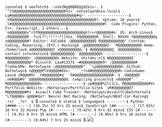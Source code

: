 ```console$ $ neofetch$ .~vVeZNgQBBBQQg9Ze1v~. $ `^}%B@@@@@@@@@@@@@@@@@@@@@@8%}=` notselwyn@nsa.local$ -Lq#@@@@@@@@@@@@@@@@@@@@@@@@@@@@@@#qr- -------------------$ .V0@@@@@@@@@@@@@@@@@@@@@@@@@@@@@@@@@@@@@@0?. Uptime: 16 years$ _l#@@@@@@@@@@@@@@@@@@@@@@@@@@@@@@@@@@@@@@@@@@#l` Code Plugins: Python, C++, Javascript, 2 others...$ `o@@@@@@@@v^r}P0@@@@@@@@@@@@@@@@@@@@ghlr<r@@@@@@@#o` OS: Arch Linux$ ;0@@@@@@@@0 .?szL?*;!!!!~*|]Vox_ P@@@@@@@@0. Shell: BASH$ ?@@@@@@@@@@q z@@@@@@@@@#? Editor: VSCode$ :@@@@@@@@@@@Q R@@@@@@@@@@@" Crontab: Coding, Reversing, (Eth.) Hacking$ _g@@@@@@@@@@2- `M@@@@@@@@@@0 Home: /home/lau$ a@@@@@@@@@@2 v@@@@@@@@@@; $ #@@@@@@@@@@_ @@@@@@@@@@y contact information$ @@@@@@@@@@@. @@@@@@@@@@% -------------------$ #@@@@@@@@@@r :@@@@@@@@@@s Website: shitdev.nl$ W@@@@@@@@@@Q` _0@@@@@@@@@@* Discord: Lau#1337$ ~#@@@@@@@@@@9! ,Q@@@@@@@@@@# TryHackMe: NotSelwyn$ ;@@@@@@@@@@@@6^. `\p@@@@@@@@@@@@~ Github: NotSelwyn$ n@@@@@PlVd@@@@#6Vv~_` `_!?zd#@@@@@@@@@@@@#n CodinGame: Lauu$ 2#@@@#hr _Y#@@@@@@@#q` `X#@@@@@@@@@@@@@@@@@#~ $ .d@@@@@D` .n6#@@@#V` Q@@@@@@@@@@@@@@@@d. compiling projects$ x0@@@@0^ `__- M@@@@@@@@@@@@@@0= ------------------$ =p#@@@#%Il]]L1, M@@@@@@@@@@@#V= Portfolio Website: /NotSelwyn/Portfolio-Site$ `vR#@@@@@@@@? M@@@@@@@@#Pv` Assault Cube Trainer: /NotSelwyn/AssaultCubeInternal$ "Lf8@@@@v q@@@#Qa?: Neural Net Racing: /NotSelwyn/NEAT-Car-Racing$ -!v|` _?v!` $ ```$
```console$ $ stats$ $ languages$ ---------$ Python [####------] (36.2%) 33 hrs 25 mins$ JavaScript [##--------] (17.91%) 16 hrs 32 mins$ Pug [#---------] (9.42%) 8 hrs 42 mins$ CSS [#---------] (9.3%) 8 hrs 35 mins$ HTML [#---------] (8.96%) 8 hrs 16 mins$ Go [#---------] (8.04%) 7 hrs 25 mins$ ```$
![](https://komarev.com/ghpvc/?username=Notselwyn)]
